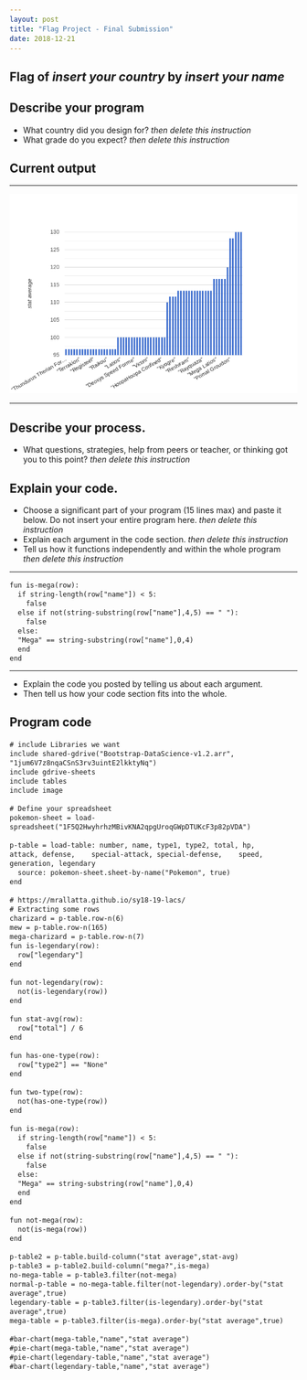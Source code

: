 ```yaml
---
layout: post
title: "Flag Project - Final Submission"
date: 2018-12-21
---
```


## Flag of _insert your country_ by _insert your name_

## Describe your program

-   What country did you design for? _then delete this instruction_
-   What grade do you expect? _then delete this instruction_

<!--- Delete this comment and add your writing -->

## Current output

* * *
![Chart](/images/chart.png)
* * *

## Describe your process.

-   What questions, strategies, help from peers or teacher, or thinking got you to this point? _then delete this instruction_

<!--- Delete this comment and add your writing -->


## Explain your code.

-   Choose a significant part of your program (15 lines max) and paste it below. Do not insert your entire program here. _then delete this instruction_
-   Explain each argument in the code section. _then delete this instruction_
-   Tell us how it functions independently and within the whole program _then delete this instruction_

* * *

```
fun is-mega(row):
  if string-length(row["name"]) < 5:
    false
  else if not(string-substring(row["name"],4,5) == " "):
    false
  else:
  "Mega" == string-substring(row["name"],0,4)
  end
end
```

* * *

-   Explain the code you posted by telling us about each argument.
-   Then tell us how your code section fits into the whole.
 
 


## Program code

```
# include Libraries we want
include shared-gdrive("Bootstrap-DataScience-v1.2.arr", "1jum6V7z8nqaCSnS3rv3uintE2lkktyNq")
include gdrive-sheets
include tables
include image

# Define your spreadsheet
pokemon-sheet = load-spreadsheet("1F5Q2HwyhrhzMBivKNA2qpgUroqGWpDTUKcF3p82pVDA")

p-table = load-table: number, name, type1, type2, total, hp,	attack,	defense,	special-attack,	special-defense,	speed,	generation,	legendary
  source: pokemon-sheet.sheet-by-name("Pokemon", true)
end
  
# https://mrallatta.github.io/sy18-19-lacs/
# Extracting some rows
charizard = p-table.row-n(6)
mew = p-table.row-n(165)
mega-charizard = p-table.row-n(7)
fun is-legendary(row):
  row["legendary"]
end

fun not-legendary(row):
  not(is-legendary(row))
end

fun stat-avg(row):
  row["total"] / 6
end

fun has-one-type(row):
  row["type2"] == "None"
end

fun two-type(row):
  not(has-one-type(row))
end

fun is-mega(row):
  if string-length(row["name"]) < 5:
    false
  else if not(string-substring(row["name"],4,5) == " "):
    false
  else:
  "Mega" == string-substring(row["name"],0,4)
  end
end

fun not-mega(row):
  not(is-mega(row))
end

p-table2 = p-table.build-column("stat average",stat-avg)
p-table3 = p-table2.build-column("mega?",is-mega)
no-mega-table = p-table3.filter(not-mega)
normal-p-table = no-mega-table.filter(not-legendary).order-by("stat average",true)
legendary-table = p-table3.filter(is-legendary).order-by("stat average",true)
mega-table = p-table3.filter(is-mega).order-by("stat average",true)

#bar-chart(mega-table,"name","stat average")
#pie-chart(mega-table,"name","stat average")
#pie-chart(legendary-table,"name","stat average")
#bar-chart(legendary-table,"name","stat average")



```
